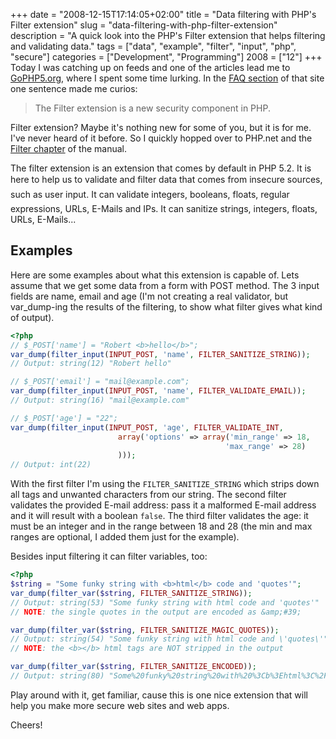 +++
date = "2008-12-15T17:14:05+02:00"
title = "Data filtering with PHP's Filter extension"
slug = "data-filtering-with-php-filter-extension"
description = "A quick look into the PHP's Filter extension that helps filtering and validating data."
tags = ["data", "example", "filter", "input", "php", "secure"]
categories = ["Development", "Programming"]
2008 = ["12"]
+++
Today I was catching up on feeds and one of the articles lead me to <a href="http://www.gophp5.org/">GoPHP5.org</a>, where I spent some time lurking. In the <a href="http://www.gophp5.org/faq#n7">FAQ section</a> of that site one sentence made me curios:

<blockquote>
The Filter extension is a new security component in PHP.
</blockquote>

Filter extension? Maybe it's nothing new for some of you, but it is for me. I've never heard of it before. So I quickly hopped over to PHP.net and the <a href="http://www.php.net/manual/en/book.filter.php">Filter chapter</a> of the manual.

The filter extension is an extension that comes by default in PHP 5.2. It is here to help us to &#147;validate and filter data that comes from insecure sources, such as user input&#148;. It can validate integers, booleans, floats, regular expressions, URLs, E-Mails and IPs. It can sanitize strings, integers, floats, URLs, E-Mails...

<h2>Examples</h2>

Here are some examples about what this extension is capable of. Lets assume that we get some data from a form with POST method. The 3 input fields are name, email and age (I'm not creating a real validator, but var_dump-ing the results of the filtering, to show what filter gives what kind of output). 

``` php
<?php
// $_POST['name'] = "Robert <b>hello</b>";
var_dump(filter_input(INPUT_POST, 'name', FILTER_SANITIZE_STRING));
// Output: string(12) "Robert hello"

// $_POST['email'] = "mail@example.com";
var_dump(filter_input(INPUT_POST, 'name', FILTER_VALIDATE_EMAIL));
// Output: string(16) "mail@example.com"

// $_POST['age'] = "22";
var_dump(filter_input(INPUT_POST, 'age', FILTER_VALIDATE_INT,
                        array('options' => array('min_range' => 18,
                                                'max_range' => 28)
                        )));
// Output: int(22)
```

With the first filter I'm using the <code>FILTER_SANITIZE_STRING</code> which strips down all tags and unwanted characters from our string. The second filter validates the provided E-mail address: pass it a malformed E-mail address and it will result with a boolean <code>false</code>. The third filter validates the age: it must be an integer and in the range between 18 and 28 (the min and max ranges are optional, I added them just for the example).

Besides input filtering it can filter variables, too:

``` php
<?php
$string = "Some funky string with <b>html</b> code and 'quotes'";
var_dump(filter_var($string, FILTER_SANITIZE_STRING));
// Output: string(53) "Some funky string with html code and 'quotes'"
// NOTE: the single quotes in the output are encoded as &amp;#39;

var_dump(filter_var($string, FILTER_SANITIZE_MAGIC_QUOTES));
// Output: string(54) "Some funky string with html code and \'quotes\'"
// NOTE: the <b></b> html tags are NOT stripped in the output

var_dump(filter_var($string, FILTER_SANITIZE_ENCODED));
// Output: string(80) "Some%20funky%20string%20with%20%3Cb%3Ehtml%3C%2Fb%3E%20code%20and%20%27quotes%27"
```

Play around with it, get familiar, cause this is one nice extension that will help you make more secure web sites and web apps.

Cheers!
